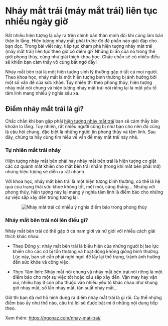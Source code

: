 # Nháy mắt trái (máy mắt trái) liên tục nhiều ngày giờ

Rất nhiều hiện tượng lạ xảy ra trên chính bản thân mình đôi khi cũng làm bản thân lo lắng. Hiện tượng nháy mắt phải trước đó đã phần nào giải đáp cho bạn đọc. Trong bài viết này, tiếp tục khám phá hiện tượng nháy mắt trái (máy mắt trái) liên tục theo giờ có điềm gì? Những bí ẩn của nó trong thế giới phong thủy, cũng như giải thích khoa học. Chắc chắn sẽ có nhiều điều sẽ khiến bạn cảm thấy vô cùng bất ngờ đấy!

Nháy mắt bên trái là một hiện tượng sinh lý thường gặp ở tất cả mọi người. Theo khoa học, nháy mắt là một hiện tượng bình thường bị ảnh hưởng bởi một số vấn đề của sức khỏe. Tuy nhiên thì theo phong thủy, hiện tượng nháy mắt nói chung và hiện tượng nháy mắt trái nói riêng lại là một yếu tố tâm linh mang nhiều ý nghĩa sâu xa.

<h2>Điềm nháy mắt trái là gì?</h2>

Chắc chắn khi bạn gặp phải <a href="https://ngonaz.com/nhay-mat-trai/" target="_blank" rel="noopener">hiện tượng nháy mắt trái</a> bạn sẽ cảm thấy băn khoăn lo lắng. Tuy nhiên, rất nhiều người cũng bị như bạn cho nên đó cũng là câu hỏi chung, đặc biệt là những người tín phong thủy và tâm linh. Sau đây, chúng ta hãy cùng tìm hiểu về vấn đề máy mắt trái này nhé.
<h3>Tự nhiên mắt trái nháy</h3>
Hiện tượng nháy mắt bên phải hay nháy mắt bên trái là hiện tượng co giật các cơ quanh mắt khiến cho mắt bên trái nhắm (trong khi mắt bên phải mở) nhưng hiện tượng sẽ diễn ra rất nhanh.

Với khoa học, nháy mắt bên trái là một hiện tượng bình thường, có thể là hệ quả của trạng thái sức khỏe không tốt, mệt mỏi, căng thẳng… Nhưng với phong thủy, hiện tượng này lại mang ý nghĩa tâm linh là điềm báo cho những sự việc sắp xảy đến trong tương lại.

<p style="text-align: center;"><img class="aligncenter wp-image-18645" src="https://ngonaz.com/wp-content/uploads/2020/11/diem-nhay-mat-trai-la-gi.jpg" alt="Nháy mắt trái có nhiều ý nghĩa điềm báo trong phong thủy" /></p>

<h3>Nháy mắt bên trái nói lên điều gì?</h3>
Nháy mắt bên trái có thể gặp ở cả nam giới và nữ giới với nhiều cách giải thích khác nhau:

- Theo Đông y: nháy mắt bên trái là biểu hiện của những người bị lao lực khiến cho các cơ bị tổn thương và hoạt động không giống bình thường. Lúc này, bạn sẽ cần phải nghỉ ngơi để lấy lại thể trạng, tránh ảnh hưởng đến sức khỏe và công việc.

- Theo Tâm linh: Nháy mắt nói chung và nháy mắt bên trái nói riêng là một điềm báo cho một sự việc tốt hoặc xấu sắp xảy đến. Vận may hay vận xui, nhiều hay ít còn phụ thuộc vào nhiều yếu tố khác nhau như khung giờ nháy mắt, số lần nháy mắt, tần suất nháy mắt…

Giờ thì bạn đã mơ hồ hình dung ra điềm nháy mắt trái là gì rồi. Cụ thể những điềm báo ấy như thế nào, câu trả lời sẽ được bật mí ở những nội dung tiếp theo.

Xem thêm: <a href="https://ngonaz.com/nhay-mat-trai/" target="_blank" rel="noopener">https://ngonaz.com/nhay-mat-trai/</a>
